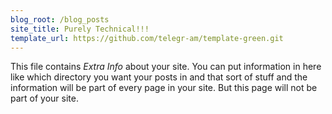 ```yaml
---
blog_root: /blog_posts
site_title: Purely Technical!!!
template_url: https://github.com/telegr-am/template-green.git 
---
```


This file contains _Extra Info_ about your site.  You can
put information in here like which directory you want your posts in
and that sort of stuff and the information will be part of every page
in your site.  But this page will not be part of your site.

